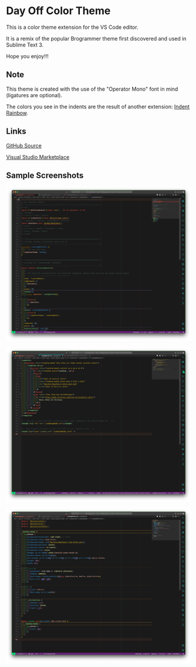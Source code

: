 # Day Off Color Theme

This is a color theme extension for the VS Code editor.

It is a remix of the popular Brogrammer theme first discovered and used in Sublime Text 3.

Hope you enjoy!!!

## Note

This theme is created with the use of the "Operator Mono" font in mind (ligatures are optional).

The colors you see in the indents are the result of another extension: [Indent Rainbow](https://marketplace.visualstudio.com/items?itemName=oderwat.indent-rainbow).

## Links

[GitHub Source](https://github.com/a-new-level-dev/day-off-vsc-theme)

[Visual Studio Marketplace](https://marketplace.visualstudio.com/items?itemName=ANewLevelMedia.day-off-color-theme)

## Sample Screenshots

![sample 1](assets/img/day-off-screen-01.png)

![sample 2](assets/img/day-off-screen-02.png)

![sample 3](assets/img/day-off-screen-03.png)
